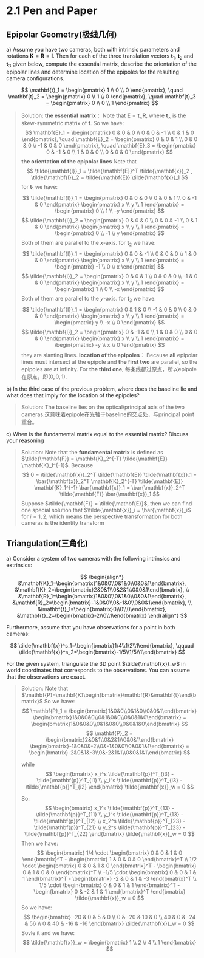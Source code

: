# 2.1 Pen and Paper

## Epipolar Geometry(极线几何)

a) Assume you have two cameras, both with intrinsic parameters and rotations $\mathbf{K} = \mathbf{R} = \mathbf{I}$. Then for each of the three translation vectors $\mathbf{t}_1$, $\mathbf{t}_2$ and $\mathbf{t}_3$ given below, compute the essential matrix, describe the orientation of the epipolar lines and determine location of the epipoles for the resulting camera configurations.

$$ \mathbf{t}_1 = \begin{pmatrix} 1 \\ 0 \\ 0 \end{pmatrix}, \quad \mathbf{t}_2 = \begin{pmatrix} 0 \\ 1 \\ 0 \end{pmatrix}, \quad \mathbf{t}_3 = \begin{pmatrix} 0 \\ 0 \\ 1 \end{pmatrix} $$

> Solution:
> **the essential matrix**： Note that $\mathbf{E} = \mathbf{t}_\times \mathbf{R}$, where $\mathbf{t}_\times$ is the skew-symmetric matrix of $\mathbf{t}$.
> So we have:
> $$ \mathbf{E}_1 = \begin{pmatrix} 0 & 0 & 0 \\ 0 & 0 & -1 \\ 0 & 1 & 0 \end{pmatrix}, \quad \mathbf{E}_2 = \begin{pmatrix} 0 & 0 & 1 \\ 0 & 0 & 0 \\ -1 & 0 & 0 \end{pmatrix}, \quad \mathbf{E}_3 = \begin{pmatrix} 0 & -1 & 0 \\ 1 & 0 & 0 \\ 0 & 0 & 0 \end{pmatrix} $$
> **the orientation of the epipolar lines** Note that $$ \tilde{\mathbf{l}}_1 = \tilde{\mathbf{E}}^T \tilde{\mathbf{x}}_2 ,  \tilde{\mathbf{l}}_2 = \tilde{\mathbf{E}} \tilde{\mathbf{x}}_1 $$
> for $\mathbf{t}_1$ we have:
> $$ \tilde{\mathbf{l}}_1 = \begin{pmatrix} 0 & 0 & 0 \\ 0 & 0 & 1 \\ 0 & -1 & 0 \end{pmatrix} \begin{pmatrix} x \\ y \\ 1 \end{pmatrix} = \begin{pmatrix} 0 \\ 1 \\ -y \end{pmatrix} $$
> $$ \tilde{\mathbf{l}}_2 = \begin{pmatrix} 0 & 0 & 0 \\ 0 & 0 & -1 \\ 0 & 1 & 0 \end{pmatrix} \begin{pmatrix} x \\ y \\ 1 \end{pmatrix} = \begin{pmatrix} 0 \\ -1 \\ y \end{pmatrix} $$
> Both of them are parallel to the $x$-axis.
> for $\mathbf{t}_2$ we have:
> $$ \tilde{\mathbf{l}}_1 = \begin{pmatrix} 0 & 0 & -1 \\ 0 & 0 & 0 \\ 1 & 0 & 0 \end{pmatrix} \begin{pmatrix} x \\ y \\ 1 \end{pmatrix} = \begin{pmatrix} -1 \\ 0 \\ x \end{pmatrix} $$
> $$ \tilde{\mathbf{l}}_2 = \begin{pmatrix} 0 & 0 & 1 \\ 0 & 0 & 0 \\ -1 & 0 & 0 \end{pmatrix} \begin{pmatrix} x \\ y \\ 1 \end{pmatrix} = \begin{pmatrix} 1 \\ 0 \\ -x \end{pmatrix} $$
> Both of them are parallel to the $y$-axis.
> for $\mathbf{t}_3$ we have:
> $$ \tilde{\mathbf{l}}_1 = \begin{pmatrix} 0 & 1 & 0 \\ -1 & 0 & 0 \\ 0 & 0 & 0 \end{pmatrix} \begin{pmatrix} x \\ y \\ 1 \end{pmatrix} = \begin{pmatrix} y \\ -x \\ 0 \end{pmatrix} $$
> $$ \tilde{\mathbf{l}}_2 = \begin{pmatrix} 0 & -1 & 0 \\ 1 & 0 & 0 \\ 0 & 0 & 0 \end{pmatrix} \begin{pmatrix} x \\ y \\ 1 \end{pmatrix} = \begin{pmatrix} -y \\ x \\ 0 \end{pmatrix} $$
> they are slanting lines.
> **location of the epipoles**：
> Because **all** epipolar lines must intersect at the epipole and **the first two** are parallel, so the epipoles are at infinity.
> For **the third one**, 每条线都过原点，所以epipole在原点，即$(0,0,1)$.

b) In the third case of the previous problem, where does the baseline lie and what does that imply for the location of the epipoles?

> Solution:
> The baseline lies on the optical/principal axis of the two cameras.这意味着epipole在光轴于baseline的交点处，与principal point重合。

c) When is the fundamental matrix equal to the essential matrix? Discuss your reasoning

> Solution:
> Note that the **fundamental matrix** is defined as $\tilde{\mathbf{F}} = \mathbf{K}_2^{-T} \tilde{\mathbf{E}} \mathbf{K}_1^{-1}$.
> Because
> $$ 0 = \tilde{\mathbf{x}}_2^T \tilde{\mathbf{E}} \tilde{\mathbf{x}}_1 = \bar{\mathbf{x}}_2^T \mathbf{K}_2^{-T} \tilde{\mathbf{E}} \mathbf{K}_1^{-1} \bar{\mathbf{x}}_1 = \bar{\mathbf{x}}_2^T \tilde{\mathbf{F}} \bar{\mathbf{x}}_1 $$
> Suppose $\tilde{\mathbf{F}} = \tilde{\mathbf{E}}$, then we can find one special solution that $\tilde{\mathbf{x}}_i = \bar{\mathbf{x}}_i$ for $i = 1,2$, which means  the perspective transformation for both cameras is the identity transform

## Triangulation(三角化)

a) Consider a system of two cameras with the following intrinsics and extrinsics:

$$
\begin{align*}
&\mathbf{K}_1=\begin{bmatrix}1&0&0\\0&1&0\\0&0&1\end{bmatrix},
&\mathbf{K}_2=\begin{bmatrix}2&0&1\\0&2&1\\0&0&1\end{bmatrix}, \\
&\mathbf{R}_1=\begin{bmatrix}1&0&0\\0&1&0\\0&0&1\end{bmatrix},  
&\mathbf{R}_2=\begin{bmatrix}-1&0&0\\0&-1&0\\0&0&1\end{bmatrix}, \\
&\mathbf{t}_1=\begin{bmatrix}0\\0\\0\end{bmatrix},
&\mathbf{t}_2=\begin{bmatrix}-2\\0\\1\end{bmatrix}
\end{align*}
$$

Furthermore, assume that you have observations for a point in both cameras:

$$ \tilde{\mathbf{x}}^s_1=\begin{bmatrix}1/4\\1/2\\1\end{bmatrix}, \qquad \tilde{\mathbf{x}}^s_2=\begin{bmatrix}-1/5\\1/5\\1\end{bmatrix} $$

For the given system, triangulate the 3D point $\tilde{\mathbf{x}}_w$ in world coordinates that corresponds to the observations. You can assume that the observations are exact.

> Solution:
> Note that $\mathbf{P}=\mathbf{K}\begin{bmatrix}\mathbf{R}&\mathbf{t}\end{bmatrix}$
> So we have:
> $$ \mathbf{P}_1 = \begin{bmatrix}1&0&0\\0&1&0\\0&0&1\end{bmatrix} \begin{bmatrix}1&0&0&0\\0&1&0&0\\0&0&1&0\end{bmatrix} = \begin{bmatrix}1&0&0&0\\0&1&0&0\\0&0&1&0\end{bmatrix} $$
> $$ \mathbf{P}_2 = \begin{bmatrix}2&0&1\\0&2&1\\0&0&1\end{bmatrix} \begin{bmatrix}-1&0&0&-2\\0&-1&0&0\\0&0&1&1\end{bmatrix} = \begin{bmatrix}-2&0&1&-3\\0&-2&1&1\\0&0&1&1\end{bmatrix} $$
>
> while $$ \begin{bmatrix} x_i^s \tilde{\mathbf{p}}^T_{i3} - \tilde{\mathbf{p}}^T_{i1} \\ y_i^s \tilde{\mathbf{p}}^T_{i3} - \tilde{\mathbf{p}}^T_{i2} \end{bmatrix} \tilde{\mathbf{x}}_w = 0 $$
>
> So:
> $$ \begin{bmatrix} x_1^s \tilde{\mathbf{p}}^T_{13} - \tilde{\mathbf{p}}^T_{11} \\ y_1^s \tilde{\mathbf{p}}^T_{13} - \tilde{\mathbf{p}}^T_{12} \\ x_2^s \tilde{\mathbf{p}}^T_{23} - \tilde{\mathbf{p}}^T_{21} \\ y_2^s \tilde{\mathbf{p}}^T_{23} - \tilde{\mathbf{p}}^T_{22} \end{bmatrix} \tilde{\mathbf{x}}_w = 0 $$
> Then we have:
> $$ \begin{bmatrix} 1/4 \cdot \begin{bmatrix} 0 & 0 & 1 & 0 \end{bmatrix}^T - \begin{bmatrix} 1 & 0 & 0 & 0 \end{bmatrix}^T \\ 1/2 \cdot \begin{bmatrix} 0 & 0 & 1 & 0 \end{bmatrix}^T - \begin{bmatrix} 0 & 1 & 0 & 0 \end{bmatrix}^T \\ -1/5 \cdot \begin{bmatrix} 0 & 0 & 1 & 1 \end{bmatrix}^T - \begin{bmatrix} -2 & 0 & 1 & -3 \end{bmatrix}^T \\ 1/5 \cdot \begin{bmatrix} 0 & 0 & 1 & 1 \end{bmatrix}^T - \begin{bmatrix} 0 & -2 & 1 & 1 \end{bmatrix}^T \end{bmatrix} \tilde{\mathbf{x}}_w = 0 $$
> So we have:
> $$ \begin{bmatrix} -20 & 0 & 5 & 0 \\ 0 & -20 & 10 & 0 \\ 40 & 0 & -24 & 56 \\ 0 & 40 & -16 & -16 \end{bmatrix} \tilde{\mathbf{x}}_w = 0 $$
> Sovle it and we have:
> $$ \tilde{\mathbf{x}}_w = \begin{bmatrix} 1 \\ 2 \\ 4 \\ 1 \end{bmatrix} $$
